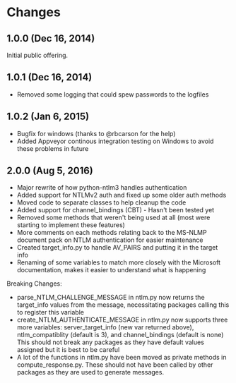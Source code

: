 Changes
=======

1.0.0 (Dec 16, 2014)
--------------------

Initial public offering.

1.0.1 (Dec 16, 2014)
--------------------

* Removed some logging that could spew passwords to the logfiles

1.0.2 (Jan 6, 2015)
-------------------

* Bugfix for windows (thanks to @rbcarson for the help)
* Added Appveyor continous integration testing on Windows to avoid these problems in future

2.0.0 (Aug 5, 2016)
-------------------

* Major rewrite of how python-ntlm3 handles authentication
* Added support for NTLMv2 auth and fixed up some older auth methods
* Moved code to separate classes to help cleanup the code
* Added support for channel_bindings (CBT) - Hasn't been tested yet
* Removed some methods that weren't being used at all (most were starting to implement these features)
* More comments on each methods relating back to the MS-NLMP document pack on NTLM authentication for easier maintenance
* Created target_info.py to handle AV_PAIRS and putting it in the target info
* Renaming of some variables to match more closely with the Microsoft documentation, makes it easier to understand what is happening

Breaking Changes:
* parse_NTLM_CHALLENGE_MESSAGE in ntlm.py now returns the target_info values from the message, necessitating packages calling this to register this variable
* create_NTLM_AUTHENTICATE_MESSAGE in ntlm.py now supports three more variables:
    server_target_info (new var returned above),
    ntlm_compatiblity (default is 3), and
    channel_bindings (default is none)
    This should not break any packages as they have default values assigned but it is best to be careful
* A lot of the functions in ntlm.py have been moved as private methods in compute_response.py. These should not have been called by other packages as they are used to generate messages.

